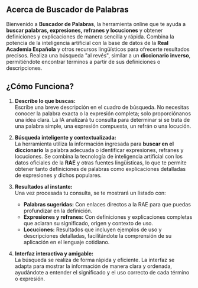 ## Acerca de Buscador de Palabras

Bienvenido a **Buscador de Palabras**, la herramienta online que te ayuda a **buscar palabras, expresiones, refranes y locuciones** y obtener definiciones y explicaciones de manera sencilla y rápida. Combina la potencia de la inteligencia artificial con la base de datos de la **Real Academia Española** y otros recursos lingüísticos para ofrecerte resultados precisos. Realiza una búsqueda "al revés", similar a un **diccionario inverso**, permitiéndote encontrar términos a partir de sus definiciones o descripciones.


## ¿Cómo Funciona?

1. **Describe lo que buscas:**  
   Escribe una breve descripción en el cuadro de búsqueda. No necesitas conocer la palabra exacta o la expresión completa; solo proporciónanos una idea clara. La IA analizará tu consulta para determinar si se trata de una palabra simple, una expresión compuesta, un refrán o una locución.

2. **Búsqueda inteligente y contextualizada:**  
   La herramienta utiliza la información ingresada para **buscar en el diccionario** la palabra adecuada o identificar expresiones, refranes y locuciones. Se combina la tecnología de inteligencia artificial con los datos oficiales de la **RAE** y otras fuentes lingüísticas, lo que te permite obtener tanto definiciones de palabras como explicaciones detalladas de expresiones y dichos populares.

3. **Resultados al instante:**  
   Una vez procesada tu consulta, se te mostrará un listado con:
   - **Palabras sugeridas:** Con enlaces directos a la RAE para que puedas profundizar en la definición.
   - **Expresiones y refranes:** Con definiciones y explicaciones completas que aclaran su significado, origen y contexto de uso.
   - **Locuciones:** Resultados que incluyen ejemplos de uso y descripciones detalladas, facilitándote la comprensión de su aplicación en el lenguaje cotidiano.

4. **Interfaz interactiva y amigable:**  
   La búsqueda se realiza de forma rápida y eficiente. La interfaz se adapta para mostrar la información de manera clara y ordenada, ayudándote a entender el significado y el uso correcto de cada término o expresión.